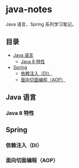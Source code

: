 # java-notes

Java 语言、Spring 系列学习笔记。

## 目录

<!-- vim-markdown-toc GFM -->

* [Java 语言](#java-语言)
    * [Java 8 特性](#java-8-特性)
* [Spring](#spring)
    * [依赖注入（DI）](#依赖注入di)
    * [面向切面编程（AOP）](#面向切面编程aop)

<!-- vim-markdown-toc -->

## Java 语言

### Java 8 特性

## Spring

### 依赖注入（DI）

### 面向切面编程（AOP）
